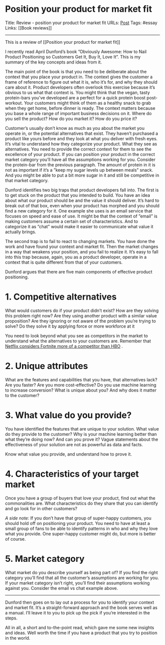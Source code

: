 # Position your product for market fit
Title: Review - position your product for market fit
URLs: [Post](https://write.as/hmps/position-your-product-for-market-fit)
Tags: #essay 
Links: [[Book reviews]]

- - - -

This is a review of [[Position your product for market fit]]

I recently read April Dunford’s book ”Obviously Awesome: How to Nail Product Positioning so Customers Get It, Buy It, Love It”. This is my summary of the key concepts and ideas from it.

The main point of the book is that you need to be deliberate about the context that you place your product in. The context gives the customer a frame of reference to figure out what it is, who it’s for, and why they should care about it. Product developers often overlook this exercise because it’s obvious to us what that context is. You might think that the vegan, tasty protein-bars you’ve developed are a perfect for a quick protein boost post-workout. Your customers might think of them as a healthy snack to grab when they get home, before dinner is ready. The context matters because you base a whole range of important business decisions on it. Where do you sell the product? How do you market it? How do you price it?

Customer’s usually don’t know as much as you about the market you operate in, or the potential alternatives that exist. They haven’t purchased a product like yours before and they look at what you deliver with fresh eyes. It’s vital to understand how they categorize your product. What they see as alternatives. You need to provide the correct context for them to see the excellence of your product. If you can position your product in the correct market category you’ll have all the assumptions working for you. Consider the protein-bar from the previous paragraph. The amount of protein in it is not as important if it’s a ”keep my sugar levels up between meals” snack. And you might be able to put a bit more sugar in it and still be competitive in that market category.

Dunford identifies two big traps that product developers fall into. The first is to get stuck on the product that you intended to build. You have an idea about what our product should be and the value it should deliver. It’s hard to break out of that box, even when your product has morphed and you should find a new category for it. One example she uses is an email service that focuses on speed and ease of use. It might be that the context of ”email” is making customers assume a certain set of characteristics. And to categorize it as ”chat” would make it easier to communicate what value it actually brings.

The second trap is to fail to react to changing markets. You have done the work and have found your context and market fit. Then the market changes in a way that weakens your position, and you fail to realize it. It’s easy to fall into this trap because, again, you as a product developer, operate in a context that is quite different from that of your customers.

Dunford argues that there are five main components of effective product positioning.

# 1. Competitive alternatives
What would customers do if your product didn’t exist? How are they solving this problem right now? Are they using another product with a similar value proposition? Are they ignoring or not aware of the problem you’re trying to solve? Do they solve it by applying force or more workforce at it

You need to look beyond what you see as competitors in the market to understand what the alternatives to your customers are. Remember that  [Netflix considers Fortnite more of a competitor than HBO](https://techcrunch.com/2019/01/18/netflix-thinks-fortnite-is-a-bigger-threat-than-hbo/) .

# 2. Unique attributes
What are the features and capabilities that you have, that alternatives lack? Are you faster? Are you more cost-effective? Do you use machine learning to increase conversion? What is unique about you? And why does it matter to the customer?

# 3. What value do you provide?
You have identified the features that are unique to your solution. What value do they provide to the customer? Why is your machine learning better than what they’re doing now? And can you prove it? Vague statements about the effectiveness of your solution are not as powerful as data and facts.

Know what value you provide, and understand how to prove it.

# 4. Characteristics of your target market
Once you have a group of buyers that love your product, find out what the commonalities are. What characteristics do they share that you can identify and go look for in other customers?

*A side note:* If you don’t have that group of super-happy customers, you should hold off on positioning your product. You need to have at least a small group of fans to be able to identify patterns in who and why they love what you provide. One super-happy customer might do, but more is better of course.
# 5. Market category
What market do you describe yourself as being part of? If you find the right category you’ll find that all the customer’s assumptions are working for you. If your market category isn’t right, you’ll find their assumptions working against you. Consider the email vs chat example above.

- - - -

Dunford then goes on to lay out a process for you to identify your context and market fit. It’s a straight-forward approach and the book serves well as a manual. I’ll leave it to you to pick up the pick if you’re interested in the steps.

All in all, a short and to-the-point read, which gave me some new insights and ideas. Well worth the time if you have a product that you try to position in the world.
